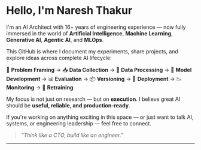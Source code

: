 # Hello, I'm Naresh Thakur

I'm an AI Architect with 16+ years of engineering experience — now fully immersed in the world of **Artificial Intelligence**, **Machine Learning**, **Generative AI**, **Agentic AI**, and **MLOps**.

This GitHub is where I document my experiments, share projects, and explore ideas across complete AI lifecycle:

🧠 **Problem Framing** → 📥 **Data Collection** → 🧹 **Data Processing** → 🧪 **Model Development** → 📊 **Evaluation** → 📦 **Versioning** → 🚀 **Deployment** → 📉 **Monitoring** → 🔁 **Retraining**

<!--
- 🤖 **Large Language Models (LLMs)** – fine-tuning, evaluation, prompt engineering
- 🕹️ **Agentic AI** – multi-agent orchestration, tool integration, reasoning workflows
- 🛠️ **MLOps** – versioning, monitoring, CI/CD, retraining loops using MLflow, Docker, Kubernetes
- ☁️ **Cloud Infrastructure** – AWS (EC2, Lambda, SageMaker), Terraform, GitHub Actions
- 📚 **Vector Search & Retrieval** – FAISS, Pinecone, Elastic, MongoDB
-->
My focus is not just on research — but on **execution**. I believe great AI should be **useful, reliable, and production-ready**.

If you're working on anything exciting in this space — or just want to talk AI, systems, or engineering leadership — feel free to connect.

> _“Think like a CTO, build like an engineer.”_

---
